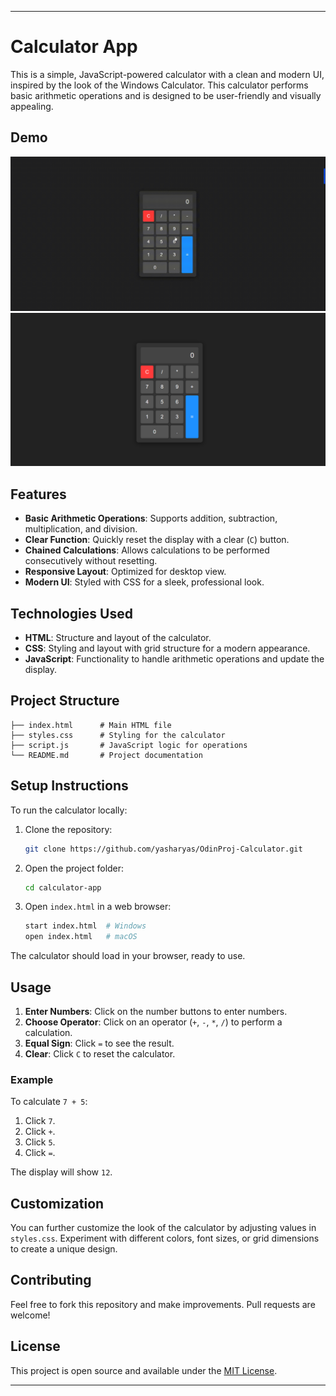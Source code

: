 

---

# Calculator App

This is a simple, JavaScript-powered calculator with a clean and modern UI, inspired by the look of the Windows Calculator. This calculator performs basic arithmetic operations and is designed to be user-friendly and visually appealing.

## Demo


![Calculator Demo](calculator.gif)
![Calculator Demo](image.png)


## Features

- **Basic Arithmetic Operations**: Supports addition, subtraction, multiplication, and division.
- **Clear Function**: Quickly reset the display with a clear (`C`) button.
- **Chained Calculations**: Allows calculations to be performed consecutively without resetting.
- **Responsive Layout**: Optimized for desktop view.
- **Modern UI**: Styled with CSS for a sleek, professional look.

## Technologies Used

- **HTML**: Structure and layout of the calculator.
- **CSS**: Styling and layout with grid structure for a modern appearance.
- **JavaScript**: Functionality to handle arithmetic operations and update the display.

## Project Structure

```plaintext
├── index.html      # Main HTML file
├── styles.css      # Styling for the calculator
├── script.js       # JavaScript logic for operations
└── README.md       # Project documentation
```

## Setup Instructions

To run the calculator locally:

1. Clone the repository:
   ```bash
   git clone https://github.com/yasharyas/OdinProj-Calculator.git
   ```
2. Open the project folder:

   ```bash
   cd calculator-app
   ```

3. Open `index.html` in a web browser:
   ```bash
   start index.html  # Windows
   open index.html   # macOS
   ```

The calculator should load in your browser, ready to use.

## Usage

1. **Enter Numbers**: Click on the number buttons to enter numbers.
2. **Choose Operator**: Click on an operator (`+`, `-`, `*`, `/`) to perform a calculation.
3. **Equal Sign**: Click `=` to see the result.
4. **Clear**: Click `C` to reset the calculator.

### Example

To calculate `7 + 5`:

1. Click `7`.
2. Click `+`.
3. Click `5`.
4. Click `=`.

The display will show `12`.

## Customization

You can further customize the look of the calculator by adjusting values in `styles.css`. Experiment with different colors, font sizes, or grid dimensions to create a unique design.

## Contributing

Feel free to fork this repository and make improvements. Pull requests are welcome!

## License

This project is open source and available under the [MIT License](LICENSE).

---


